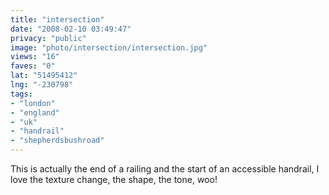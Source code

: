 ```yaml
---
title: "intersection"
date: "2008-02-10 03:49:47"
privacy: "public"
image: "photo/intersection/intersection.jpg"
views: "16"
faves: "0"
lat: "51495412"
lng: "-230798"
tags:
- "london"
- "england"
- "uk"
- "handrail"
- "shepherdsbushroad"
---
```

This is actually the end of a railing and the start of an accessible handrail, I love the texture change, the shape, the tone, woo!

